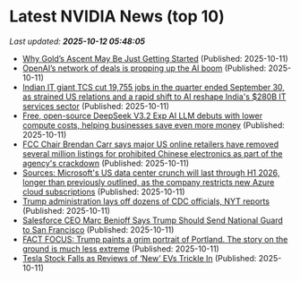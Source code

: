 # Latest NVIDIA News (top 10)
_Last updated: **2025-10-12 05:48:05**_

- [Why Gold’s Ascent May Be Just Getting Started](https://biztoc.com/x/86fb80b622fbd3d4) (Published: 2025-10-11)
- [OpenAI’s network of deals is propping up the AI boom](https://www.irishtimes.com/your-money/2025/10/11/openais-network-of-deals-is-propping-up-the-ai-boom/) (Published: 2025-10-11)
- [Indian IT giant TCS cut 19,755 jobs in the quarter ended September 30, as strained US relations and a rapid shift to AI reshape India's $280B IT services sector](https://biztoc.com/x/9a9de1604d22b654) (Published: 2025-10-11)
- [Free, open-source DeepSeek V3.2 Exp AI LLM debuts with lower compute costs, helping businesses save even more money](https://www.notebookcheck.net/Free-open-source-DeepSeek-V3-2-Exp-AI-LLM-debuts-with-lower-compute-costs-helping-businesses-save-even-more-money.1135813.0.html) (Published: 2025-10-11)
- [FCC Chair Brendan Carr says major US online retailers have removed several million listings for prohibited Chinese electronics as part of the agency's crackdown](https://biztoc.com/x/088dcb46b91076ed) (Published: 2025-10-11)
- [Sources: Microsoft's US data center crunch will last through H1 2026, longer than previously outlined, as the company restricts new Azure cloud subscriptions](https://biztoc.com/x/74c04ff1038c8e9c) (Published: 2025-10-11)
- [Trump administration lays off dozens of CDC officials, NYT reports](https://biztoc.com/x/0cb69438050c238b) (Published: 2025-10-11)
- [Salesforce CEO Marc Benioff Says Trump Should Send National Guard to San Francisco](https://biztoc.com/x/d72f02743b4ecf9e) (Published: 2025-10-11)
- [FACT FOCUS: Trump paints a grim portrait of Portland. The story on the ground is much less extreme](https://biztoc.com/x/3ada48ffbc4ae695) (Published: 2025-10-11)
- [Tesla Stock Falls as Reviews of ‘New’ EVs Trickle In](https://biztoc.com/x/6ed12e3f0fcbaac5) (Published: 2025-10-11)
